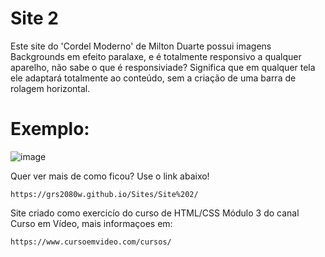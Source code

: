 # Site 2

Este site do 'Cordel Moderno' de Milton Duarte possui imagens Backgrounds em efeito paralaxe, e é totalmente responsivo a qualquer aparelho, não sabe o que é responsiviade? Significa que em qualquer tela ele adaptará totalmente ao conteúdo, sem a criação de uma barra de rolagem horizontal.

# Exemplo:
![image](https://github.com/user-attachments/assets/cf1c87e5-c1ca-47c8-9bd2-81eb0c557247)


Quer ver mais de como ficou? Use o link abaixo!

    https://grs2080w.github.io/Sites/Site%202/

 Site criado como exercicío do curso de HTML/CSS Módulo 3 do canal Curso em Vídeo, mais informaçoes em:
 
    https://www.cursoemvideo.com/cursos/
 
